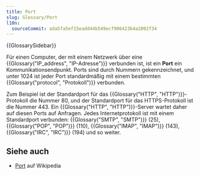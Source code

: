 ```yaml
---
title: Port
slug: Glossary/Port
l10n:
  sourceCommit: ada5fa5ef15eadd44b549ecf906423b4a2092f34
---
```


{{GlossarySidebar}}

Für einen Computer, der mit einem Netzwerk über eine {{Glossary("IP_address", "IP-Adresse")}} verbunden ist, ist ein **Port** ein Kommunikationsendpunkt. Ports sind durch Nummern gekennzeichnet, und unter 1024 ist jeder Port standardmäßig mit einem bestimmten {{Glossary("protocol", "Protokoll")}} verbunden.

Zum Beispiel ist der Standardport für das {{Glossary("HTTP", "HTTP")}}-Protokoll die Nummer 80, und der Standardport für das HTTPS-Protokoll ist die Nummer 443. Ein {{Glossary("HTTP", "HTTP")}}-Server wartet daher auf diesen Ports auf Anfragen. Jedes Internetprotokoll ist mit einem Standardport verbunden: {{Glossary("SMTP", "SMTP")}} (25), {{Glossary("POP", "POP")}} (110), {{Glossary("IMAP", "IMAP")}} (143), {{Glossary("IRC", "IRC")}} (194) und so weiter.

## Siehe auch

- [Port](<https://en.wikipedia.org/wiki/Port_(computer_networking)>) auf Wikipedia
